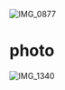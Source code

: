 ![IMG_0877](https://github.com/wangyinglino1/photo/assets/59324879/a4e924de-54eb-419f-92f4-dd6550d900a4)

# photo
![IMG_1340](https://github.com/wangyinglino1/photo/assets/59324879/dbe6bb94-b7ac-4a2b-8bdd-466c73ec0e14)
